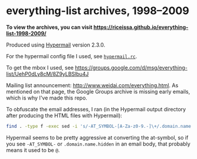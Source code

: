 # everything-list archives, 1998–2009

**To view the archives, you can visit <https://riceissa.github.io/everything-list-1998-2009/>**

Produced using [Hypermail](http://www.hypermail-project.org/) version 2.3.0.

For the hypermail config file I used, see [`hypermail.rc`](https://github.com/riceissa/everything-list-1998-2009/blob/master/hypermail.rc).

To get the mbox I used, see https://groups.google.com/d/msg/everything-list/UehP0dLy8cM/8Z9yLBSlbu4J

Mailing list announcement: <http://www.weidai.com/everything.html>. As
mentioned on that page, the Google Groups archive is missing early emails,
which is why I've made this repo.

To obfuscate the email addresses, I ran (in the Hypermail output directory
after producing the HTML files with Hypermail):

```bash
find . -type f -exec sed -i 's/-AT_SYMBOL-[A-Za-z0-9.-]\+/.domain.name.hidden/g' {} \;
```

Hypermail seems to be pretty aggressive at converting the at-symbol, so if you
see `-AT_SYMBOL-` or `.domain.name.hidden` in an email body, that probably
means it used to be `@`.
